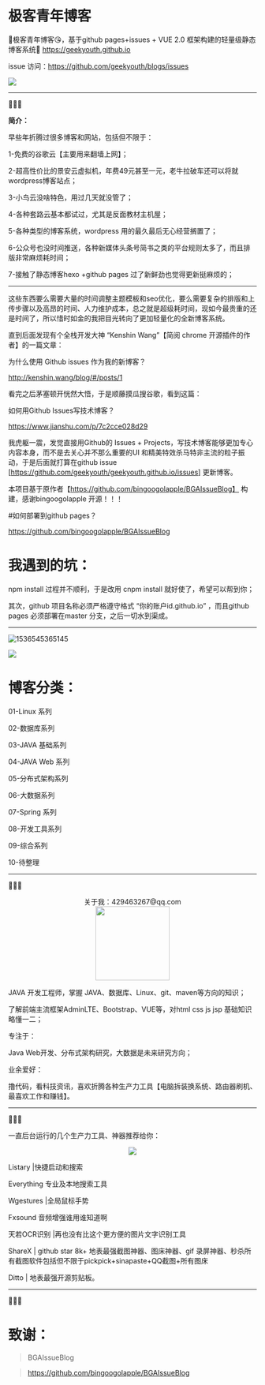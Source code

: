# 极客青年博客

👣极客青年博客😘，基于github pages+issues + VUE 2.0 框架构建的轻量级静态博客系统💎 https://geekyouth.github.io

issue 访问：<https://github.com/geekyouth/blogs/issues>



![](http://p7fcrq2e4.bkt.clouddn.com/201818101007-chrome20180910_100733.png)

------

💓💓💓

**简介：**

早些年折腾过很多博客和网站，包括但不限于：

1-免费的谷歌云【主要用来翻墙上网】；

2-超高性价比的景安云虚拟机，年费49元甚至一元，老牛拉破车还可以将就wordpress博客站点；

3-小鸟云没啥特色，用过几天就没管了；

4-各种套路云基本都试过，尤其是反面教材主机屋；

5-各种类型的博客系统，wordpress 用的最久最后无心经营搁置了；

6-公众号也没时间推送，各种新媒体头条号简书之类的平台规则太多了，而且排版非常麻烦耗时间；

7-接触了静态博客hexo +github pages 过了新鲜劲也觉得更新挺麻烦的；

------

这些东西要么需要大量的时间调整主题模板和seo优化，要么需要复杂的排版和上传步骤以及高昂的时间、人力维护成本，总之就是超级耗时间，现如今最贵重的还是时间了，所以惜时如金的我把目光转向了更加轻量化的全新博客系统。

直到后面发现有个全栈开发大神 “Kenshin Wang”【简阅 chrome 开源插件的作者】的一篇文章：

为什么使用 Github issues 作为我的新博客？

http://kenshin.wang/blog/#/posts/1

看完之后茅塞顿开恍然大悟，于是顺藤摸瓜搜谷歌，看到这篇：

如何用Github Issues写技术博客？

https://www.jianshu.com/p/7c2cce028d29

我虎躯一震，发觉直接用Github的 Issues + Projects，写技术博客能够更加专心内容本身，而不是去关心并不那么重要的UI 和精美特效杀马特非主流的粒子振动，于是后面就打算在github issue [https://github.com/geekyouth/geekyouth.github.io/issues] 更新博客。

本项目基于原作者【https://github.com/bingoogolapple/BGAIssueBlog】 构建，感谢bingoogolapple 开源！！！

#如何部署到github pages？

https://github.com/bingoogolapple/BGAIssueBlog

# 我遇到的坑：

npm install 过程并不顺利，于是改用 cnpm install 就好使了，希望可以帮到你；

其次，github 项目名称必须严格遵守格式 “你的账户id.github.io” ，而且github pages 必须部署在master 分支，之后一切水到渠成。

------

![1536545365145](http://p7fcrq2e4.bkt.clouddn.com/201818101009-20180910_100918.png)



![](http://p7fcrq2e4.bkt.clouddn.com/201818101015-20180910_101509.png)



# 博客分类：

01-Linux 系列

02-数据库系列

03-JAVA 基础系列

04-JAVA Web 系列

05-分布式架构系列

06-大数据系列

07-Spring 系列

08-开发工具系列

09-综合系列

10-待整理

------

💓💓💓

<div align=center>关于我：429463267@qq.com</div>

<div align=center><img width="150" height="150" src="https://user-images.githubusercontent.com/12899262/45256802-4958ee80-b3ce-11e8-8790-d594f6bb26b1.png"/></div>

JAVA 开发工程师，掌握 JAVA、数据库、Linux、git、maven等方向的知识；

了解前端主流框架AdminLTE、Bootstrap、VUE等，对html css js jsp 基础知识略懂一二；

专注于：

Java Web开发、分布式架构研究，大数据是未来研究方向；

业余爱好：

撸代码，看科技资讯，喜欢折腾各种生产力工具【电脑拆装换系统、路由器刷机、最喜欢工作和赚钱】。

------

💓💓💓

一直后台运行的几个生产力工具、神器推荐给你：

<div align=center><img  src="http://p7fcrq2e4.bkt.clouddn.com/201818082339-explorer20180908_233927.png"/></div>

Listary |快捷启动和搜索

Everything 专业及本地搜索工具

Wgestures |全局鼠标手势

Fxsound 音频增强谁用谁知道啊

天若OCR识别	 |再也没有比这个更方便的图片文字识别工具

ShareX | github star 8k+ 地表最强截图神器、图床神器、gif 录屏神器、秒杀所有截图软件包括但不限于pickpick+sinapaste+QQ截图+所有图床

Ditto | 地表最强开源剪贴板。

------

💓💓💓

# 致谢：

> BGAIssueBlog

> https://github.com/bingoogolapple/BGAIssueBlog

